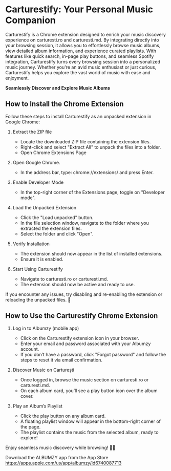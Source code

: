 # Carturestify: Your Personal Music Companion

Carturestify is a Chrome extension designed to enrich your music discovery experience on carturesti.ro and carturesti.md. By integrating directly into your browsing session, it allows you to effortlessly browse music albums, view detailed album information, and experience curated playlists. With features like quick search, in-page play buttons, and seamless Spotify integration, Carturestify turns every browsing session into a personalized music journey. Whether you're an avid music enthusiast or just curious, Carturestify helps you explore the vast world of music with ease and enjoyment.

**Seamlessly Discover and Explore Music Albums**

## How to Install the Chrome Extension

Follow these steps to install Carturestify as an unpacked extension in Google Chrome:

1. Extract the ZIP file
   * Locate the downloaded ZIP file containing the extension files.
   * Right-click and select "Extract All" to unpack the files into a folder.
   * Open Chrome Extensions Page

2. Open Google Chrome.
   * In the address bar, type: chrome://extensions/ and press Enter.

3. Enable Developer Mode
   * In the top-right corner of the Extensions page, toggle on "Developer mode".

4. Load the Unpacked Extension
   * Click the "Load unpacked" button.
   * In the file selection window, navigate to the folder where you extracted the extension files.
   * Select the folder and click "Open".

5. Verify Installation
   * The extension should now appear in the list of installed extensions.
   * Ensure it is enabled.

6. Start Using Carturestify
   * Navigate to carturesti.ro or carturesti.md.
   * The extension should now be active and ready to use.

If you encounter any issues, try disabling and re-enabling the extension or reloading the unpacked files. 🚀

## How to Use the Carturestify Chrome Extension

1. Log in to Albumzy (mobile app)
   * Click on the Carturestify extension icon in your browser.
   * Enter your email and password associated with your Albumzy account.
   * If you don’t have a password, click "Forgot password" and follow the steps to reset it via email confirmation.

2. Discover Music on Carturești
   * Once logged in, browse the music section on carturesti.ro or carturesti.md.
   * On each album card, you’ll see a play button icon over the album cover.

3. Play an Album’s Playlist
   * Click the play button on any album card.
   * A floating playlist window will appear in the bottom-right corner of the page.
   * The playlist contains the music from the selected album, ready to explore!

Enjoy seamless music discovery while browsing! 🎵🚀

Download the ALBUMZY app from the App Store https://apps.apple.com/us/app/albumzy/id6740087713
